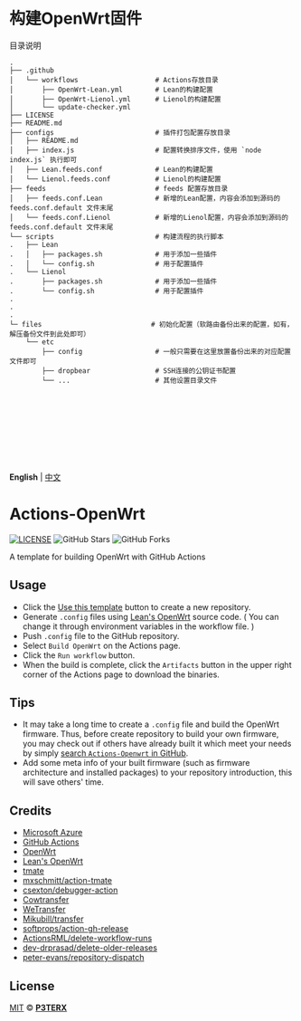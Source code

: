 # 构建OpenWrt固件

目录说明
```
.
├── .github
│   └── workflows                   # Actions存放目录
│       ├── OpenWrt-Lean.yml        # Lean的构建配置
│       ├── OpenWrt-Lienol.yml      # Lienol的构建配置
│       └── update-checker.yml
├── LICENSE
├── README.md
├── configs                         # 插件打包配置存放目录
│   ├── README.md
│   ├── index.js                    # 配置转换排序文件，使用 `node index.js` 执行即可
│   ├── Lean.feeds.conf             # Lean的构建配置
│   └── Lienol.feeds.conf           # Lienol的构建配置
├── feeds                           # feeds 配置存放目录
│   ├── feeds.conf.Lean             # 新增的Lean配置，内容会添加到源码的 feeds.conf.default 文件末尾
│   └── feeds.conf.Lienol           # 新增的Lienol配置，内容会添加到源码的 feeds.conf.default 文件末尾
└── scripts                         # 构建流程的执行脚本
.   ├── Lean
.   │   ├── packages.sh             # 用于添加一些插件
.   │   └── config.sh               # 用于配置插件
.   └── Lienol
.       ├── packages.sh             # 用于添加一些插件
.       └── config.sh               # 用于配置插件
.
.
.
└─ files                           # 初始化配置（软路由备份出来的配置，如有，解压备份文件到此处即可）
    └── etc
        ├── config                  # 一般只需要在这里放置备份出来的对应配置文件即可
        ├── dropbear                # SSH连接的公钥证书配置
        └── ...                     # 其他设置目录文件
```

<br><br><br>
---
<br>


**English** | [中文](https://p3terx.com/archives/build-openwrt-with-github-actions.html)

# Actions-OpenWrt

[![LICENSE](https://img.shields.io/github/license/mashape/apistatus.svg?style=flat-square&label=LICENSE)](https://github.com/P3TERX/Actions-OpenWrt/blob/master/LICENSE)
![GitHub Stars](https://img.shields.io/github/stars/P3TERX/Actions-OpenWrt.svg?style=flat-square&label=Stars&logo=github)
![GitHub Forks](https://img.shields.io/github/forks/P3TERX/Actions-OpenWrt.svg?style=flat-square&label=Forks&logo=github)

A template for building OpenWrt with GitHub Actions

## Usage

- Click the [Use this template](https://github.com/P3TERX/Actions-OpenWrt/generate) button to create a new repository.
- Generate `.config` files using [Lean's OpenWrt](https://github.com/coolsnowwolf/lede) source code. ( You can change it through environment variables in the workflow file. )
- Push `.config` file to the GitHub repository.
- Select `Build OpenWrt` on the Actions page.
- Click the `Run workflow` button.
- When the build is complete, click the `Artifacts` button in the upper right corner of the Actions page to download the binaries.

## Tips

- It may take a long time to create a `.config` file and build the OpenWrt firmware. Thus, before create repository to build your own firmware, you may check out if others have already built it which meet your needs by simply [search `Actions-Openwrt` in GitHub](https://github.com/search?q=Actions-openwrt).
- Add some meta info of your built firmware (such as firmware architecture and installed packages) to your repository introduction, this will save others' time.

## Credits

- [Microsoft Azure](https://azure.microsoft.com)
- [GitHub Actions](https://github.com/features/actions)
- [OpenWrt](https://github.com/openwrt/openwrt)
- [Lean's OpenWrt](https://github.com/coolsnowwolf/lede)
- [tmate](https://github.com/tmate-io/tmate)
- [mxschmitt/action-tmate](https://github.com/mxschmitt/action-tmate)
- [csexton/debugger-action](https://github.com/csexton/debugger-action)
- [Cowtransfer](https://cowtransfer.com)
- [WeTransfer](https://wetransfer.com/)
- [Mikubill/transfer](https://github.com/Mikubill/transfer)
- [softprops/action-gh-release](https://github.com/softprops/action-gh-release)
- [ActionsRML/delete-workflow-runs](https://github.com/ActionsRML/delete-workflow-runs)
- [dev-drprasad/delete-older-releases](https://github.com/dev-drprasad/delete-older-releases)
- [peter-evans/repository-dispatch](https://github.com/peter-evans/repository-dispatch)

## License

[MIT](https://github.com/P3TERX/Actions-OpenWrt/blob/main/LICENSE) © [**P3TERX**](https://p3terx.com)
